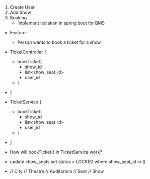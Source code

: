 1. Create User
2. Add Show 
3. Booking
   - Implement Isolation in spring boot for BMS
- Feature:
  - Person wants to book a ticket for a show

- TicketController {
  - bookTicket(
    - show_id
    - list<show_seat_id>
    - user_id
  - )
- }

- TicketService { 
  - bookTicket(
    - show_id  
    - list<show_seat_id>
    - user_id
  - )
- }

- How will bookTicket() in TicketService work?

- update show_seats
set status = LOCKED
where show_seat_id in ()
- // City // Theatre // Auditorium // Seat // Show
